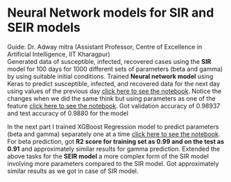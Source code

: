 # Neural Network models for SIR and SEIR models 
Guide: Dr. Adway mitra (Assistant Professor, Centre of Excellence in Artificial Intelligence, IIT Kharagpur)<br />
  Generated data of susceptible, infected, recovered cases using the **SIR** model for 100 days for 1000 different sets of parameters (beta
  and gamma) by using suitable initial conditions.
 Trained **Neural network model** using Keras to predict susceptible, infected, and recovered data for the next day using values of the previous day [click here to see the notebook](https://github.com/dharma610/Project/blob/master/part1_without_beta.ipynb). Notice the changes when we did the same think but using parameters as one of the feature [click here to see the notebook](https://github.com/dharma610/Project/blob/master/part2_including_beta.ipynb). Got validation accuracy of 0.98937 and test accuracy of 0.9880 for the model
 

  In the next part I trained XGBoost Regression model to predict parameters (beta and gamma) separately one at a time [click here to see the notebook](https://github.com/dharma610/Project/blob/master/part2_Xgboost_beta_pred.ipynb). For beta prediction, got **R2 score
  for training set as 0.99 and on the test as 0.91** and approximately similar results for gamma prediction.
  Extended the above tasks for the **SEIR model** a more complex form of the SIR model involving more parameters compared to the SIR
  model. Got approximately similar results as we got in case of SIR model.
 
